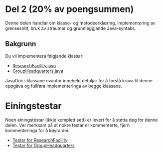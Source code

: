 # Del 2 (20% av poengsummen)

Denne delen handlar om klasse- og metodeerklæring, implementering av grensesnitt, bruk av straumar og grunnleggjande Java-syntaks.

## Bakgrunn

Du vil implementera følgjande klassar:

* [ResearchFacility.java](ResearchFacility.java)
* [GroupHeadquarters.java](GroupHeadquarters.java)

JavaDoc i klassane ovanfor inneheld detaljar for å forstå krava til denne oppgåva og fullføra implementeringa av begge klassane.

# Einingstestar

Noen einingstestar (ikkje komplett sett) er levert for å støtta deg for denne delen. Ver merksam på at nokre testar er kommenterte, fjern kommenteringa for å køyra dei.
* [Testar for ResearchFacility](../../../../../test/java/com/mercedesbenz/part2/ResearchFacilityTests.java)
* [Testar for GroupHeadquarters](../../../../../test/java/com/mercedesbenz/part2/GroupHeadquartersTests.java)